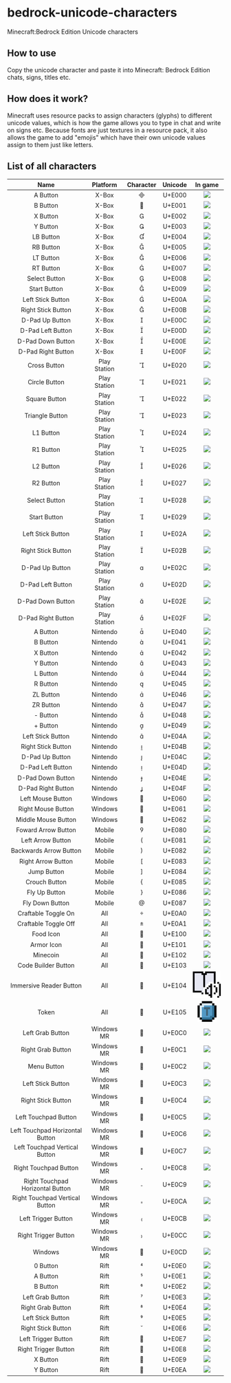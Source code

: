 # bedrock-unicode-characters
Minecraft:Bedrock Edition Unicode characters

## How to use
Copy the unicode character and paste it into Minecraft: Bedrock Edition chats, signs, titles etc.

## How does it work?
Minecraft uses resource packs to assign characters (glyphs) to different unicode values, which is how the game allows you to type in chat and write on signs etc. Because fonts are just textures in a resource pack, it also allows the game to add "emojis" which have their own unicode values assign to them just like letters.

## List of all characters

|               Name               |   Platform   | Character | Unicode |                     In game                    |
|:--------------------------------:|:------------:|:---------:|:-------:|:----------------------------------------------:|
|             A Button             |     X-Box    |          |  U+E000 |            ![](./images/xbox-a.png)            |
|             B Button             |     X-Box    |          |  U+E001 |            ![](./images/xbox-b.png)            |
|             X Button             |     X-Box    |          |  U+E002 |            ![](./images/xbox-x.png)            |
|             Y Button             |     X-Box    |          |  U+E003 |            ![](./images/xbox-y.png)            |
|             LB Button            |     X-Box    |          |  U+E004 |            ![](./images/xbox-lb.png)           |
|             RB Button            |     X-Box    |          |  U+E005 |            ![](./images/xbox-rb.png)           |
|             LT Button            |     X-Box    |          |  U+E006 |            ![](./images/xbox-lt.png)           |
|             RT Button            |     X-Box    |          |  U+E007 |            ![](./images/xbox-rt.png)           |
|           Select Button          |     X-Box    |          |  U+E008 |          ![](./images/xbox-select.png)         |
|           Start Button           |     X-Box    |          |  U+E009 |          ![](./images/xbox-start.png)          |
|         Left Stick Button        |     X-Box    |          |  U+E00A |            ![](./images/xbox-ls.png)           |
|        Right Stick Button        |     X-Box    |          |  U+E00B |            ![](./images/xbox-rs.png)           |
|          D-Pad Up Button         |     X-Box    |          |  U+E00C |           ![](./images/xbox-d-up.png)          |
|         D-Pad Left Button        |     X-Box    |          |  U+E00D |          ![](./images/xbox-d-left.png)         |
|         D-Pad Down Button        |     X-Box    |          |  U+E00E |          ![](./images/xbox-d-down.png)         |
|        D-Pad Right Button        |     X-Box    |          |  U+E00F |         ![](./images/xbox-d-right.png)         |
|           Cross Button           | Play Station |          |  U+E020 |             ![](./images/ps-x.png)             |
|           Circle Button          | Play Station |          |  U+E021 |             ![](./images/ps-o.png)             |
|           Square Button          | Play Station |          |  U+E022 |           ![](./images/ps-square.png)          |
|          Triangle Button         | Play Station |          |  U+E023 |          ![](./images/ps-triangle.png)         |
|             L1 Button            | Play Station |          |  U+E024 |             ![](./images/ps-l1.png)            |
|             R1 Button            | Play Station |          |  U+E025 |             ![](./images/ps-r1.png)            |
|             L2 Button            | Play Station |          |  U+E026 |             ![](./images/ps-l2.png)            |
|             R2 Button            | Play Station |          |  U+E027 |             ![](./images/ps-r2.png)            |
|           Select Button          | Play Station |          |  U+E028 |           ![](./images/ps-select.png)          |
|           Start Button           | Play Station |          |  U+E029 |           ![](./images/ps-start.png)           |
|         Left Stick Button        | Play Station |          |  U+E02A |             ![](./images/ps-l3.png)            |
|        Right Stick Button        | Play Station |          |  U+E02B |             ![](./images/ps-r3.png)            |
|          D-Pad Up Button         | Play Station |          |  U+E02C |            ![](./images/ps-d-up.png)           |
|         D-Pad Left Button        | Play Station |          |  U+E02D |           ![](./images/ps-d-left.png)          |
|         D-Pad Down Button        | Play Station |          |  U+E02E |           ![](./images/ps-d-down.png)          |
|        D-Pad Right Button        | Play Station |          |  U+E02F |          ![](./images/ps-d-right.png)          |
|             A Button             |   Nintendo   |          |  U+E040 |          ![](./images/nintendo-a.png)          |
|             B Button             |   Nintendo   |          |  U+E041 |          ![](./images/nintendo-b.png)          |
|             X Button             |   Nintendo   |          |  U+E042 |          ![](./images/nintendo-x.png)          |
|             Y Button             |   Nintendo   |          |  U+E043 |          ![](./images/nintendo-y.png)          |
|             L Button             |   Nintendo   |          |  U+E044 |          ![](./images/nintendo-l.png)          |
|             R Button             |   Nintendo   |          |  U+E045 |          ![](./images/nintendo-r.png)          |
|             ZL Button            |   Nintendo   |          |  U+E046 |          ![](./images/nintendo-zl.png)         |
|             ZR Button            |   Nintendo   |          |  U+E047 |          ![](./images/nintendo-zr.png)         |
|             - Button             |   Nintendo   |          |  U+E048 |        ![](./images/nintendo-minus.png)        |
|             + Button             |   Nintendo   |          |  U+E049 |         ![](./images/nintendo-plus.png)        |
|         Left Stick Button        |   Nintendo   |          |  U+E04A |          ![](./images/nintendo-ls.png)         |
|        Right Stick Button        |   Nintendo   |          |  U+E04B |          ![](./images/nintendo-rs.png)         |
|          D-Pad Up Button         |   Nintendo   |          |  U+E04C |         ![](./images/nintendo-d-up.png)        |
|         D-Pad Left Button        |   Nintendo   |          |  U+E04D |        ![](./images/nintendo-d-left.png)       |
|         D-Pad Down Button        |   Nintendo   |          |  U+E04E |        ![](./images/nintendo-d-down.png)       |
|        D-Pad Right Button        |   Nintendo   |          |  U+E04F |       ![](./images/nintendo-d-right.png)       |
|         Left Mouse Button        |    Windows   |          |  U+E060 |          ![](./images/left-mouse.png)          |
|        Right Mouse Button        |    Windows   |          |  U+E061 |          ![](./images/right-mouse.png)         |
|        Middle Mouse Button       |    Windows   |          |  U+E062 |         ![](./images/middle-mouse.png)         |
|        Foward Arrow Button       |    Mobile    |          |  U+E080 |         ![](./images/forward-arrow.png)        |
|         Left Arrow Button        |    Mobile    |          |  U+E081 |          ![](./images/left-arrow.png)          |
|      Backwards Arrow Button      |    Mobile    |          |  U+E082 |          ![](./images/down-arrow.png)          |
|        Right Arrow Button        |    Mobile    |          |  U+E083 |          ![](./images/right-arrow.png)         |
|            Jump Button           |    Mobile    |          |  U+E084 |          ![](./images/jump-button.png)         |
|           Crouch Button          |    Mobile    |          |  U+E085 |         ![](./images/crouch-button.png)        |
|           Fly Up Button          |    Mobile    |          |  U+E086 |         ![](./images/fly-up-button.png)        |
|          Fly Down Button         |    Mobile    |          |  U+E087 |        ![](./images/fly-down-button.png)       |
|        Craftable Toggle On       |      All     |          |  U+E0A0 |         ![](./images/craftable-on.png)         |
|       Craftable Toggle Off       |      All     |          |  U+E0A1 |         ![](./images/craftable-off.png)        |
|             Food Icon            |      All     |          |  U+E100 |             ![](./images/food.png)             |
|            Armor Icon            |      All     |          |  U+E101 |            ![](./images/armour.png)            |
|             Minecoin             |      All     |          |  U+E102 |           ![](./images/minecoin.png)           |
|        Code Builder Button       |      All     |          |  U+E103 |         ![](./images/code-builder.png)         |
|      Immersive Reader Button     |      All     |          |  U+E104 |    ![](./images/immersive-reader-button.png)   |
|               Token              |      All     |          |  U+E105 |             ![](./images/token.png)            |
|         Left Grab Button         |  Windows MR  |          |  U+E0C0 |             ![](./images/mr-lg.png)            |
|         Right Grab Button        |  Windows MR  |          |  U+E0C1 |             ![](./images/mr-rg.png)            |
|            Menu Button           |  Windows MR  |          |  U+E0C2 |            ![](./images/mr-menu.png)           |
|         Left Stick Button        |  Windows MR  |          |  U+E0C3 |             ![](./images/mr-ls.png)            |
|        Right Stick Button        |  Windows MR  |          |  U+E0C4 |             ![](./images/mr-rs.png)            |
|       Left Touchpad Button       |  Windows MR  |          |  U+E0C5 |       ![](./images/mr-left-touchpad.png)       |
|  Left Touchpad Horizontal Button |  Windows MR  |          |  U+E0C6 |  ![](./images/mr-left-touchpad-horizontal.png) |
|   Left Touchpad Vertical Button  |  Windows MR  |          |  U+E0C7 |   ![](./images/mr-left-touchpad-vertical.png)  |
|       Right Touchpad Button      |  Windows MR  |          |  U+E0C8 |       ![](./images/mr-right-touchpad.png)      |
| Right Touchpad Horizontal Button |  Windows MR  |          |  U+E0C9 | ![](./images/mr-right-touchpad-horizontal.png) |
|  Right Touchpad Vertical Button  |  Windows MR  |          |  U+E0CA |  ![](./images/mr-right-touchpad-vertical.png)  |
|        Left Trigger Button       |  Windows MR  |          |  U+E0CB |             ![](./images/mr-lt.png)            |
|       Right Trigger Button       |  Windows MR  |          |  U+E0CC |             ![](./images/mr-rt.png)            |
|              Windows             |  Windows MR  |          |  U+E0CD |          ![](./images/mr-windows.png)          |
|             0 Button             |     Rift     |          |  U+E0E0 |           ![](./images/rift-zero.png)          |
|             A Button             |     Rift     |          |  U+E0E1 |            ![](./images/rift-a.png)            |
|             B Button             |     Rift     |          |  U+E0E2 |            ![](./images/rift-b.png)            |
|         Left Grab Button         |     Rift     |          |  U+E0E3 |             ![](images/rift-lg.png)            |
|         Right Grab Button        |     Rift     |          |  U+E0E4 |             ![](images/rift-rg.png)            |
|         Left Stick Button        |     Rift     |          |  U+E0E5 |            ![](./images/rift-ls.png)           |
|        Right Stick Button        |     Rift     |          |  U+E0E6 |            ![](./images/rift-rs.png)           |
|        Left Trigger Button       |     Rift     |          |  U+E0E7 |            ![](./images/rift-lt.png)           |
|       Right Trigger Button       |     Rift     |          |  U+E0E8 |            ![](./images/rift-rt.png)           |
|             X Button             |     Rift     |          |  U+E0E9 |            ![](./images/rift-x.png)            |
|             Y Button             |     Rift     |          |  U+E0EA |            ![](./images/rift-y.png)            |